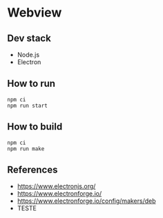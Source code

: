 # Webview

## Dev stack
* Node.js
* Electron

## How to run
```
npm ci
npm run start
```
## How to build
```
npm ci
npm run make
```
## References
* https://www.electronjs.org/
* https://www.electronforge.io/
* https://www.electronforge.io/config/makers/deb
* TESTE
